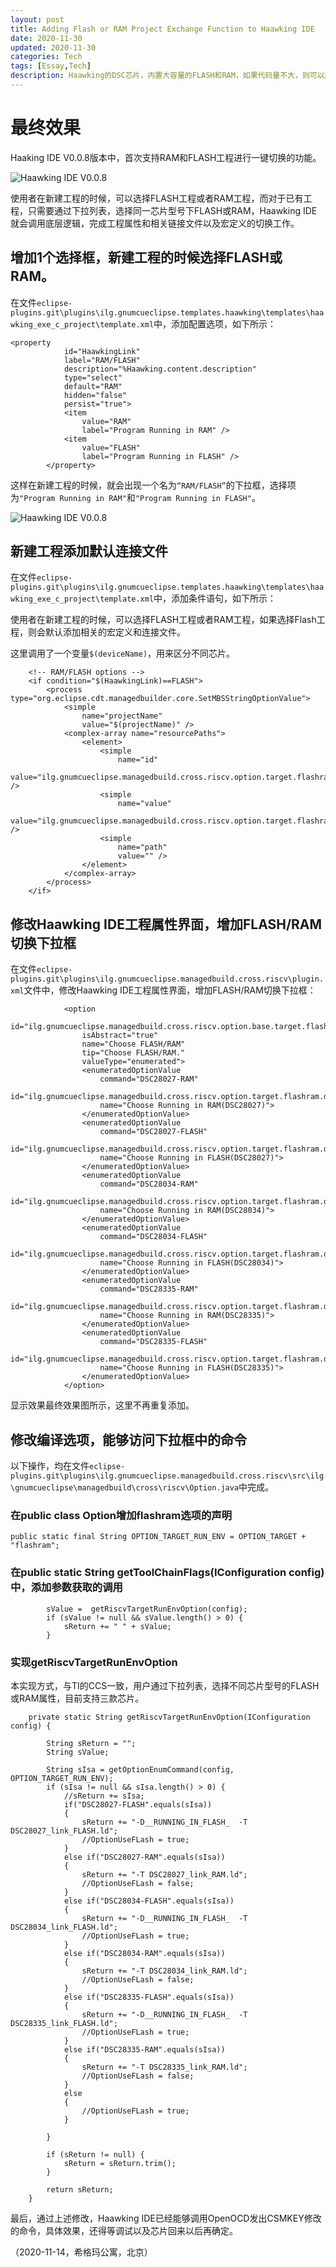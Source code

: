 ```yaml
---
layout: post
title: Adding Flash or RAM Project Exchange Function to Haawking IDE
date: 2020-11-30
updated: 2020-11-30
categories: Tech
tags: [Essay,Tech]
description: Haawking的DSC芯片，内置大容量的FLASH和RAM，如果代码量不大，则可以选择在RAM中运行，否则，就需要在Flash中运行；为了方便使用者对FLASH和RAM工程进行切换，现在Haawking IDE中增加相应功能。
---
```


# 最终效果
Haaking IDE V0.0.8版本中，首次支持RAM和FLASH工程进行一键切换的功能。

![Haawking IDE V0.0.8](https://github.com/JunningWu/junningwu.github.io/raw/master/_posts/pics/haawking-ide-flash-ram-exchange.png)

使用者在新建工程的时候，可以选择FLASH工程或者RAM工程，而对于已有工程，只需要通过下拉列表，选择同一芯片型号下FLASH或RAM，Haawking IDE就会调用底层逻辑，完成工程属性和相关链接文件以及宏定义的切换工作。

## 增加1个选择框，新建工程的时候选择FLASH或RAM。

在文件```eclipse-plugins.git\plugins\ilg.gnumcueclipse.templates.haawking\templates\haawking_exe_c_project\template.xml```中，添加配置选项，如下所示：

```
<property
			id="HaawkingLink"
			label="RAM/FLASH"
			description="%Haawking.content.description"
			type="select"
			default="RAM"
			hidden="false"
			persist="true">
			<item
				value="RAM"
				label="Program Running in RAM" />
			<item
				value="FLASH"
				label="Program Running in FLASH" />
		</property>
```

这样在新建工程的时候，就会出现一个名为```“RAM/FLASH”```的下拉框，选择项为```"Program Running in RAM"```和```"Program Running in FLASH"```。

![Haawking IDE V0.0.8](https://github.com/JunningWu/junningwu.github.io/raw/master/_posts/pics/haawking-ide-flash-ram-select.png)

## 新建工程添加默认连接文件

在文件```eclipse-plugins.git\plugins\ilg.gnumcueclipse.templates.haawking\templates\haawking_exe_c_project\template.xml```中，添加条件语句，如下所示：

使用者在新建工程的时候，可以选择FLASH工程或者RAM工程，如果选择Flash工程，则会默认添加相关的宏定义和连接文件。

这里调用了一个变量```$(deviceName)```，用来区分不同芯片。

```
	<!-- RAM/FLASH options -->
	<if condition="$(HaawkingLink)==FLASH">
		<process type="org.eclipse.cdt.managedbuilder.core.SetMBSStringOptionValue">
			<simple
				name="projectName"
				value="$(projectName)" />
			<complex-array name="resourcePaths">
				<element>
					<simple
						name="id"
						value="ilg.gnumcueclipse.managedbuild.cross.riscv.option.target.flashram" />
					<simple
						name="value"
						value="ilg.gnumcueclipse.managedbuild.cross.riscv.option.target.flashram.$(deviceName)flash" />
					<simple
						name="path"
						value="" />
				</element>
			</complex-array>
		</process>
	</if>
```


## 修改Haawking IDE工程属性界面，增加FLASH/RAM切换下拉框

在文件```eclipse-plugins.git\plugins\ilg.gnumcueclipse.managedbuild.cross.riscv\plugin.xml```文件中，修改Haawking IDE工程属性界面，增加FLASH/RAM切换下拉框：

```
			<option
			    id="ilg.gnumcueclipse.managedbuild.cross.riscv.option.base.target.flashram"
				isAbstract="true"
				name="Choose FLASH/RAM"
				tip="Choose FLASH/RAM."
				valueType="enumerated">
				<enumeratedOptionValue
					command="DSC28027-RAM"
					id="ilg.gnumcueclipse.managedbuild.cross.riscv.option.target.flashram.dsc28027ram"
					name="Choose Running in RAM(DSC28027)">
				</enumeratedOptionValue>
				<enumeratedOptionValue
					command="DSC28027-FLASH"
					id="ilg.gnumcueclipse.managedbuild.cross.riscv.option.target.flashram.dsc28027flash"
					name="Choose Running in FLASH(DSC28027)">
				</enumeratedOptionValue>
				<enumeratedOptionValue
					command="DSC28034-RAM"
					id="ilg.gnumcueclipse.managedbuild.cross.riscv.option.target.flashram.dsc28034ram"
					name="Choose Running in RAM(DSC28034)">
				</enumeratedOptionValue>
				<enumeratedOptionValue
					command="DSC28034-FLASH"
					id="ilg.gnumcueclipse.managedbuild.cross.riscv.option.target.flashram.dsc28034flash"
					name="Choose Running in FLASH(DSC28034)">
				</enumeratedOptionValue>
				<enumeratedOptionValue
					command="DSC28335-RAM"
					id="ilg.gnumcueclipse.managedbuild.cross.riscv.option.target.flashram.dsc28335ram"
					name="Choose Running in RAM(DSC28335)">
				</enumeratedOptionValue>
				<enumeratedOptionValue
					command="DSC28335-FLASH"
					id="ilg.gnumcueclipse.managedbuild.cross.riscv.option.target.flashram.dsc28335flash"
					name="Choose Running in FLASH(DSC28335)">
				</enumeratedOptionValue>
			</option>
```

显示效果最终效果图所示，这里不再重复添加。

## 修改编译选项，能够访问下拉框中的命令

以下操作，均在文件```eclipse-plugins.git\plugins\ilg.gnumcueclipse.managedbuild.cross.riscv\src\ilg\gnumcueclipse\managedbuild\cross\riscv\Option.java```中完成。

### 在public class Option增加flashram选项的声明

```
public static final String OPTION_TARGET_RUN_ENV = OPTION_TARGET + "flashram";
```

### 在public static String getToolChainFlags(IConfiguration config)中，添加参数获取的调用

```
        sValue =  getRiscvTargetRunEnvOption(config);
		if (sValue != null && sValue.length() > 0) {
			sReturn += " " + sValue;
		}
```

### 实现getRiscvTargetRunEnvOption

本实现方式，与TI的CCS一致，用户通过下拉列表，选择不同芯片型号的FLASH或RAM属性，目前支持三款芯片。

```
	private static String getRiscvTargetRunEnvOption(IConfiguration config) {

		String sReturn = "";
		String sValue;

		String sIsa = getOptionEnumCommand(config, OPTION_TARGET_RUN_ENV);
		if (sIsa != null && sIsa.length() > 0) {
			//sReturn += sIsa;
			if("DSC28027-FLASH".equals(sIsa))
			{
				sReturn += "-D__RUNNING_IN_FLASH_  -T DSC28027_link_FLASH.ld"; 
				//OptionUseFLash = true;
			}
			else if("DSC28027-RAM".equals(sIsa))
			{
				sReturn += "-T DSC28027_link_RAM.ld";
				//OptionUseFLash = false;
			}
			else if("DSC28034-FLASH".equals(sIsa))
			{
				sReturn += "-D__RUNNING_IN_FLASH_  -T DSC28034_link_FLASH.ld"; 
				//OptionUseFLash = true;
			}
			else if("DSC28034-RAM".equals(sIsa))
			{
				sReturn += "-T DSC28034_link_RAM.ld";
				//OptionUseFLash = false;
			}
			else if("DSC28335-FLASH".equals(sIsa))
			{
				sReturn += "-D__RUNNING_IN_FLASH_  -T DSC28335_link_FLASH.ld"; 
				//OptionUseFLash = true;
			}
			else if("DSC28335-RAM".equals(sIsa))
			{
				sReturn += "-T DSC28335_link_RAM.ld";
				//OptionUseFLash = false;
			}
			else
			{
				//OptionUseFLash = true;
			}
			
		}
		
		if (sReturn != null) {
			sReturn = sReturn.trim();
		}

		return sReturn;
	}
```



最后，通过上述修改，Haawking IDE已经能够调用OpenOCD发出CSMKEY修改的命令，具体效果，还得等调试以及芯片回来以后再确定。

（2020-11-14，希格玛公寓，北京）
